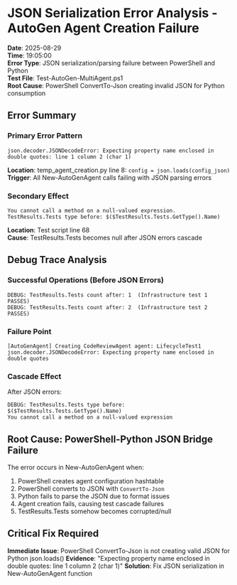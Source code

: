 # JSON Serialization Error Analysis - AutoGen Agent Creation Failure
**Date**: 2025-08-29  
**Time**: 19:05:00  
**Error Type**: JSON serialization/parsing failure between PowerShell and Python  
**Test File**: Test-AutoGen-MultiAgent.ps1  
**Root Cause**: PowerShell ConvertTo-Json creating invalid JSON for Python consumption

## Error Summary

### Primary Error Pattern
```
json.decoder.JSONDecodeError: Expecting property name enclosed in double quotes: line 1 column 2 (char 1)
```
**Location**: temp_agent_creation.py line 8: `config = json.loads(config_json)`  
**Trigger**: All New-AutoGenAgent calls failing with JSON parsing errors

### Secondary Effect
```
You cannot call a method on a null-valued expression.
TestResults.Tests type before: $($TestResults.Tests.GetType().Name)
```
**Location**: Test script line 68  
**Cause**: TestResults.Tests becomes null after JSON errors cascade

## Debug Trace Analysis

### Successful Operations (Before JSON Errors)
```
DEBUG: TestResults.Tests count after: 1  (Infrastructure test 1 PASSES)
DEBUG: TestResults.Tests count after: 2  (Infrastructure test 2 PASSES)
```

### Failure Point
```
[AutoGenAgent] Creating CodeReviewAgent agent: LifecycleTest1
json.decoder.JSONDecodeError: Expecting property name enclosed in double quotes
```

### Cascade Effect
After JSON errors:
```
DEBUG: TestResults.Tests type before: $($TestResults.Tests.GetType().Name)
You cannot call a method on a null-valued expression
```

## Root Cause: PowerShell-Python JSON Bridge Failure

The error occurs in New-AutoGenAgent when:
1. PowerShell creates agent configuration hashtable
2. PowerShell converts to JSON with `ConvertTo-Json`
3. Python fails to parse the JSON due to format issues
4. Agent creation fails, causing test cascade failures
5. TestResults.Tests somehow becomes corrupted/null

## Critical Fix Required

**Immediate Issue**: PowerShell ConvertTo-Json is not creating valid JSON for Python json.loads()
**Evidence**: "Expecting property name enclosed in double quotes: line 1 column 2 (char 1)"
**Solution**: Fix JSON serialization in New-AutoGenAgent function